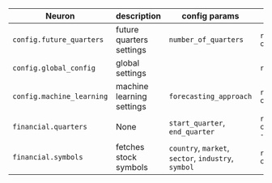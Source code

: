 <!-- This file is automatically generated. Do not edit! -->

| Neuron | description | config params | run signature |
|--------|-------------|---------------|---------------|
| `config.future_quarters` | future quarters settings | `number_of_quarters` | `run (config: config.future_quarters.Config) -> config.future_quarters.Config` |
| `config.global_config` | global settings |  | `run (config: config.global_config.Config) -> None` |
| `config.machine_learning` | machine learning settings | `forecasting_approach` | `run (config: config.machine_learning.Config) -> config.machine_learning.Config` |
| `financial.quarters` | None | `start_quarter`, `end_quarter` | `run (config: financial.quarters.Config, symbol_results: collections.abc.Iterator[services.neurons.financial.symbols.Results]) -> collections.abc.Iterator[financial.quarters.Results]` |
| `financial.symbols` | fetches stock symbols | `country`, `market`, `sector`, `industry`, `symbol` | `run (config: financial.symbols.Config) -> collections.abc.Iterator[financial.symbols.Results]` |
